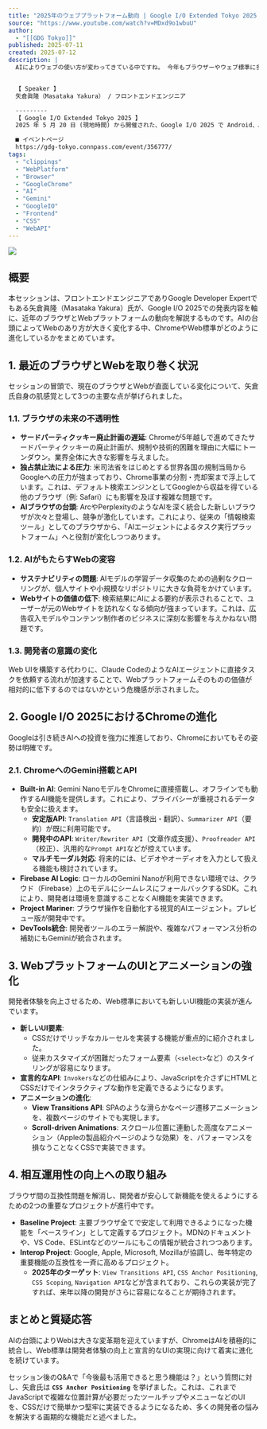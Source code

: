 ```yaml
---
title: "2025年のウェブプラットフォーム動向 | Google I/O Extended Tokyo 2025 (Web・Mobile Track)"
source: "https://www.youtube.com/watch?v=MDxd9o1wbuU"
author:
  - "[[GDG Tokyo]]"
published: 2025-07-11
created: 2025-07-12
description: |
  AIによりウェブの使い方が変わってきている中ですね。 今年もブラウザーやウェブ標準に多少の変化があります。I/Oの発表を中心に振り返ります。


  【 Speaker 】
  矢倉眞隆（Masataka Yakura） / フロントエンドエンジニア

  ---------
  【 Google I/O Extended Tokyo 2025 】
  2025 年 5 月 20 日 (現地時間) から開催された、Google I/O 2025 で Android、AI、Web 、Cloud (Firebase、Flutter) に関する最新情報が発表されました。これらの発表内容を元に、GDG Tokyo 主催で、日本のデベロッパー同士が意見交換や質問などがきる場を提供する Google I/O Extended Tokyo 2025 を開催しました。詳細は、下記イベントページをご覧ください。

  ■ イベントページ
  https://gdg-tokyo.connpass.com/event/356777/
tags:
  - "clippings"
  - "WebPlatform"
  - "Browser"
  - "GoogleChrome"
  - "AI"
  - "Gemini"
  - "GoogleIO"
  - "Frontend"
  - "CSS"
  - "WebAPI"
---
```

![](https://i.ytimg.com/vi/MDxd9o1wbuU/maxresdefault.jpg)

## 概要

本セッションは、フロントエンドエンジニアでありGoogle Developer Expertでもある矢倉眞隆（Masataka Yakura）氏が、Google I/O 2025での発表内容を軸に、近年のブラウザとWebプラットフォームの動向を解説するものです。AIの台頭によってWebのあり方が大きく変化する中、ChromeやWeb標準がどのように進化しているかをまとめています。

## 1. 最近のブラウザとWebを取り巻く状況

セッションの冒頭で、現在のブラウザとWebが直面している変化について、矢倉氏自身の肌感覚として3つの主要な点が挙げられました。

### 1.1. ブラウザの未来の不透明性

* **サードパーティクッキー廃止計画の遅延**: Chromeが5年越しで進めてきたサードパーティクッキーの廃止計画が、規制や技術的困難を理由に大幅にトーンダウン。業界全体に大きな影響を与えました。
* **独占禁止法による圧力**: 米司法省をはじめとする世界各国の規制当局からGoogleへの圧力が強まっており、Chrome事業の分割・売却案まで浮上しています。これは、デフォルト検索エンジンとしてGoogleから収益を得ている他のブラウザ（例: Safari）にも影響を及ぼす複雑な問題です。
* **AIブラウザの台頭**: ArcやPerplexityのようなAIを深く統合した新しいブラウザが次々と登場し、競争が激化しています。これにより、従来の「情報検索ツール」としてのブラウザから、「AIエージェントによるタスク実行プラットフォーム」へと役割が変化しつつあります。

### 1.2. AIがもたらすWebの変容

* **サステナビリティの問題**: AIモデルの学習データ収集のための過剰なクローリングが、個人サイトや小規模なリポジトリに大きな負荷をかけています。
* **Webサイトの価値の低下**: 検索結果にAIによる要約が表示されることで、ユーザーが元のWebサイトを訪れなくなる傾向が強まっています。これは、広告収入モデルやコンテンツ制作者のビジネスに深刻な影響を与えかねない問題です。

### 1.3. 開発者の意識の変化

Web UIを構築する代わりに、Claude CodeのようなAIエージェントに直接タスクを依頼する流れが加速することで、Webプラットフォームそのものの価値が相対的に低下するのではないかという危機感が示されました。

## 2. Google I/O 2025におけるChromeの進化

Googleは引き続きAIへの投資を強力に推進しており、Chromeにおいてもその姿勢は明確です。

### 2.1. ChromeへのGemini搭載とAPI

* **Built-in AI**: Gemini NanoモデルをChromeに直接搭載し、オフラインでも動作するAI機能を提供します。これにより、プライバシーが重視されるデータも安全に扱えます。
  * **安定版API**: `Translation API`（言語検出・翻訳）、`Summarizer API`（要約）が既に利用可能です。
  * **開発中のAPI**: `Writer/Rewriter API`（文章作成支援）、`Proofreader API`（校正）、汎用的な`Prompt API`などが控えています。
  * **マルチモーダル対応**: 将来的には、ビデオやオーディオを入力として扱える機能も検討されています。
* **Firebase AI Logic**: ローカルのGemini Nanoが利用できない環境では、クラウド（Firebase）上のモデルにシームレスにフォールバックするSDK。これにより、開発者は環境を意識することなくAI機能を実装できます。
* **Project Mariner**: ブラウザ操作を自動化する視覚的AIエージェント。プレビュー版が開発中です。
* **DevTools統合**: 開発者ツールのエラー解説や、複雑なパフォーマンス分析の補助にもGeminiが統合されます。

## 3. WebプラットフォームのUIとアニメーションの強化

開発者体験を向上させるため、Web標準においても新しいUI機能の実装が進んでいます。

* **新しいUI要素**:
  * CSSだけでリッチなカルーセルを実装する機能が重点的に紹介されました。
  * 従来カスタマイズが困難だったフォーム要素（`<select>`など）のスタイリングが容易になります。
* **宣言的なAPI**: `Invokers`などの仕組みにより、JavaScriptを介さずにHTMLとCSSだけでインタラクティブな動作を定義できるようになります。
* **アニメーションの進化**:
  * **View Transitions API**: SPAのような滑らかなページ遷移アニメーションを、複数ページのサイトでも実現します。
  * **Scroll-driven Animations**: スクロール位置に連動した高度なアニメーション（Appleの製品紹介ページのような効果）を、パフォーマンスを損なうことなくCSSで実装できます。

## 4. 相互運用性の向上への取り組み

ブラウザ間の互換性問題を解消し、開発者が安心して新機能を使えるようにするための2つの重要なプロジェクトが進行中です。

* **Baseline Project**: 主要ブラウザ全てで安定して利用できるようになった機能を「ベースライン」として定義するプロジェクト。MDNのドキュメントや、VS Code、ESLintなどのツールにもこの情報が統合されつつあります。
* **Interop Project**: Google, Apple, Microsoft, Mozillaが協調し、毎年特定の重要機能の互換性を一斉に高めるプロジェクト。
  * **2025年のターゲット**: `View Transitions API`, `CSS Anchor Positioning`, `CSS Scoping`, `Navigation API`などが含まれており、これらの実装が完了すれば、来年以降の開発がさらに容易になることが期待されます。

## まとめと質疑応答

AIの台頭によりWebは大きな変革期を迎えていますが、ChromeはAIを積極的に統合し、Web標準は開発者体験の向上と宣言的なUIの実現に向けて着実に進化を続けています。

セッション後のQ&Aで「今後最も活用できると思う機能は？」という質問に対し、矢倉氏は **`CSS Anchor Positioning`** を挙げました。これは、これまでJavaScriptで複雑な位置計算が必要だったツールチップやメニューなどのUIを、CSSだけで簡単かつ堅牢に実装できるようになるため、多くの開発者の悩みを解決する画期的な機能だと述べました。
